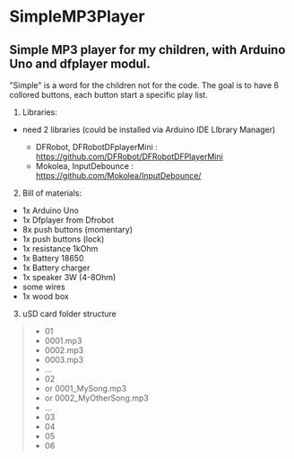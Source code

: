 # SimpleMP3Player


Simple MP3 player for my children, with Arduino Uno and dfplayer modul.
-----------------------------------------------------------------------

"Simple" is a word for the children not for the code. The goal is to have 6 collored buttons, each button start a specific play list.


1) Libraries:

- need 2 libraries (could be installed via Arduino IDE LIbrary Manager)

  - DFRobot, DFRobotDFplayerMini : https://github.com/DFRobot/DFRobotDFPlayerMini
  - Mokolea, InputDebounce : https://github.com/Mokolea/InputDebounce/


2) Bill of materials:

- 1x Arduino  Uno
- 1x Dfplayer from Dfrobot
- 8x push buttons (momentary)
- 1x push buttons (lock)
- 1x resistance 1kOhm
- 1x Battery 18650
- 1x Battery charger
- 1x speaker 3W (4-8Ohm)
- some wires
- 1x wood box

3) uSD card folder structure


> - 01
>  - 0001.mp3
>  - 0002.mp3
>  - 0003.mp3
>  - ...
> - 02
>  - or 0001_MySong.mp3
>  - or 0002_MyOtherSong.mp3 
>  - ...
> - 03
> - 04
> - 05
> - 06

